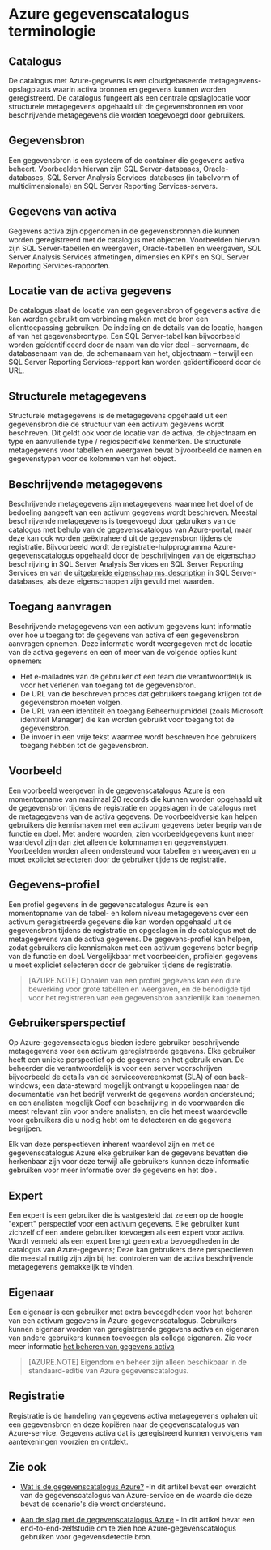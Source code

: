<properties
   pageTitle="Azure gegevenscatalogus terminologie | Microsoft Azure"
   description="In dit artikel wordt een inleiding gegeven op concepten en termen die worden gebruikt in de gegevenscatalogus Azure documentatie."
   services="data-catalog"
   documentationCenter=""
   authors="steelanddata"
   manager="NA"
   editor=""
   tags=""/>
<tags
   ms.service="data-catalog"
   ms.devlang="NA"
   ms.topic="article"
   ms.tgt_pltfrm="NA"
   ms.workload="data-catalog"
   ms.date="09/21/2016"
   ms.author="maroche"/>

# <a name="azure-data-catalog-terminology"></a>Azure gegevenscatalogus terminologie

## <a name="catalog"></a>Catalogus

De catalogus met Azure-gegevens is een cloudgebaseerde metagegevens-opslagplaats waarin activa bronnen en gegevens kunnen worden geregistreerd. De catalogus fungeert als een centrale opslaglocatie voor structurele metagegevens opgehaald uit de gegevensbronnen en voor beschrijvende metagegevens die worden toegevoegd door gebruikers.

## <a name="data-source"></a>Gegevensbron

Een gegevensbron is een systeem of de container die gegevens activa beheert. Voorbeelden hiervan zijn SQL Server-databases, Oracle-databases, SQL Server Analysis Services-databases (in tabelvorm of multidimensionale) en SQL Server Reporting Services-servers.

## <a name="data-asset"></a>Gegevens van activa

Gegevens activa zijn opgenomen in de gegevensbronnen die kunnen worden geregistreerd met de catalogus met objecten. Voorbeelden hiervan zijn SQL Server-tabellen en weergaven, Oracle-tabellen en weergaven, SQL Server Analysis Services afmetingen, dimensies en KPI's en SQL Server Reporting Services-rapporten.

## <a name="data-asset-location"></a>Locatie van de activa gegevens

De catalogus slaat de locatie van een gegevensbron of gegevens activa die kan worden gebruikt om verbinding maken met de bron een clienttoepassing gebruiken. De indeling en de details van de locatie, hangen af van het gegevensbrontype. Een SQL Server-tabel kan bijvoorbeeld worden geïdentificeerd door de naam van de vier deel – servernaam, de databasenaam van de, de schemanaam van het, objectnaam – terwijl een SQL Server Reporting Services-rapport kan worden geïdentificeerd door de URL.

## <a name="structural-metadata"></a>Structurele metagegevens

Structurele metagegevens is de metagegevens opgehaald uit een gegevensbron die de structuur van een activum gegevens wordt beschreven. Dit geldt ook voor de locatie van de activa, de objectnaam en type en aanvullende type / regiospecifieke kenmerken. De structurele metagegevens voor tabellen en weergaven bevat bijvoorbeeld de namen en gegevenstypen voor de kolommen van het object.

## <a name="descriptive-metadata"></a>Beschrijvende metagegevens

Beschrijvende metagegevens zijn metagegevens waarmee het doel of de bedoeling aangeeft van een activum gegevens wordt beschreven. Meestal beschrijvende metagegevens is toegevoegd door gebruikers van de catalogus met behulp van de gegevenscatalogus van Azure-portal, maar deze kan ook worden geëxtraheerd uit de gegevensbron tijdens de registratie. Bijvoorbeeld wordt de registratie-hulpprogramma Azure-gegevenscatalogus opgehaald door de beschrijvingen van de eigenschap beschrijving in SQL Server Analysis Services en SQL Server Reporting Services en van de [uitgebreide eigenschap ms_description](https://technet.microsoft.com/library/ms190243.aspx) in SQL Server-databases, als deze eigenschappen zijn gevuld met waarden.

## <a name="request-access"></a>Toegang aanvragen

Beschrijvende metagegevens van een activum gegevens kunt informatie over hoe u toegang tot de gegevens van activa of een gegevensbron aanvragen opnemen. Deze informatie wordt weergegeven met de locatie van de activa gegevens en een of meer van de volgende opties kunt opnemen:

- Het e-mailadres van de gebruiker of een team die verantwoordelijk is voor het verlenen van toegang tot de gegevensbron.
- De URL van de beschreven proces dat gebruikers toegang krijgen tot de gegevensbron moeten volgen.
- De URL van een identiteit en toegang Beheerhulpmiddel (zoals Microsoft identiteit Manager) die kan worden gebruikt voor toegang tot de gegevensbron.
- De invoer in een vrije tekst waarmee wordt beschreven hoe gebruikers toegang hebben tot de gegevensbron.

## <a name="preview"></a>Voorbeeld

Een voorbeeld weergeven in de gegevenscatalogus Azure is een momentopname van maximaal 20 records die kunnen worden opgehaald uit de gegevensbron tijdens de registratie en opgeslagen in de catalogus met de metagegevens van de activa gegevens. De voorbeeldversie kan helpen gebruikers die kennismaken met een activum gegevens beter begrip van de functie en doel. Met andere woorden, zien voorbeeldgegevens kunt meer waardevol zijn dan ziet alleen de kolomnamen en gegevenstypen.
Voorbeelden worden alleen ondersteund voor tabellen en weergaven en u moet expliciet selecteren door de gebruiker tijdens de registratie.

## <a name="data-profile"></a>Gegevens-profiel

Een profiel gegevens in de gegevenscatalogus Azure is een momentopname van de tabel- en kolom niveau metagegevens over een activum geregistreerde gegevens die kan worden opgehaald uit de gegevensbron tijdens de registratie en opgeslagen in de catalogus met de metagegevens van de activa gegevens. De gegevens-profiel kan helpen, zodat gebruikers die kennismaken met een activum gegevens beter begrip van de functie en doel. Vergelijkbaar met voorbeelden, profielen gegevens u moet expliciet selecteren door de gebruiker tijdens de registratie.

> [AZURE.NOTE] Ophalen van een profiel gegevens kan een dure bewerking voor grote tabellen en weergaven, en de benodigde tijd voor het registreren van een gegevensbron aanzienlijk kan toenemen.

## <a name="user-perspective"></a>Gebruikersperspectief

Op Azure-gegevenscatalogus bieden iedere gebruiker beschrijvende metagegevens voor een activum geregistreerde gegevens. Elke gebruiker heeft een unieke perspectief op de gegevens en het gebruik ervan. De beheerder die verantwoordelijk is voor een server voorschrijven bijvoorbeeld de details van de serviceovereenkomst (SLA) of een back-windows; een data-steward mogelijk ontvangt u koppelingen naar de documentatie van het bedrijf verwerkt de gegevens worden ondersteund; en een analisten mogelijk Geef een beschrijving in de voorwaarden die meest relevant zijn voor andere analisten, en die het meest waardevolle voor gebruikers die u nodig hebt om te detecteren en de gegevens begrijpen.

Elk van deze perspectieven inherent waardevol zijn en met de gegevenscatalogus Azure elke gebruiker kan de gegevens bevatten die herkenbaar zijn voor deze terwijl alle gebruikers kunnen deze informatie gebruiken voor meer informatie over de gegevens en het doel.

## <a name="expert"></a>Expert

Een expert is een gebruiker die is vastgesteld dat ze een op de hoogte "expert" perspectief voor een activum gegevens. Elke gebruiker kunt zichzelf of een andere gebruiker toevoegen als een expert voor activa. Wordt vermeld als een expert brengt geen extra bevoegdheden in de catalogus van Azure-gegevens; Deze kan gebruikers deze perspectieven die meestal nuttig zijn zijn bij het controleren van de activa beschrijvende metagegevens gemakkelijk te vinden.

## <a name="owner"></a>Eigenaar

Een eigenaar is een gebruiker met extra bevoegdheden voor het beheren van een activum gegevens in Azure-gegevenscatalogus. Gebruikers kunnen eigenaar worden van geregistreerde gegevens activa en eigenaren van andere gebruikers kunnen toevoegen als collega eigenaren. Zie voor meer informatie [het beheren van gegevens activa](data-catalog-how-to-manage.md)  
> [AZURE.NOTE] Eigendom en beheer zijn alleen beschikbaar in de standaard-editie van Azure gegevenscatalogus.

## <a name="registration"></a>Registratie

Registratie is de handeling van gegevens activa metagegevens ophalen uit een gegevensbron en deze kopiëren naar de gegevenscatalogus van Azure-service. Gegevens activa dat is geregistreerd kunnen vervolgens van aantekeningen voorzien en ontdekt.

## <a name="see-also"></a>Zie ook

- [Wat is de gegevenscatalogus Azure?](data-catalog-what-is-data-catalog.md) -In dit artikel bevat een overzicht van de gegevenscatalogus van Azure-service en de waarde die deze bevat de scenario's die wordt ondersteund.

- [Aan de slag met de gegevenscatalogus Azure](data-catalog-get-started.md) - in dit artikel bevat een end-to-end-zelfstudie om te zien hoe Azure-gegevenscatalogus gebruiken voor gegevensdetectie bron.  
